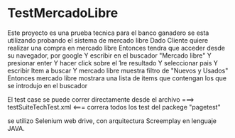 # TestMercadoLibre
Este proyecto es una prueba tecnica para el banco ganadero
se esta utilizando probando el sistema de mercado libre
Dado Cliente quiere realizar una compra en mercado libre
Entonces tendra que acceder desde su navegador, por google
Y escribir en el buscador "Mercado libre"
Y presionar enter
Y hacer click sobre el 1re resultado
Y seleccionar pais 
Y escribir Item a buscar
Y mercado libre muestra filtro de "Nuevos y Usados"
Entonces mercado libre mostrara una lista de items que contengan los que se introdujo en el buscador

El test case se puede correr directamente desde el archivo ===> testSuiteTechTest.xml <=== correra todos los test del packege "pagetest"

se utilizo Selenium web drive, con arquitectura Screemplay en lenguaje JAVA.
